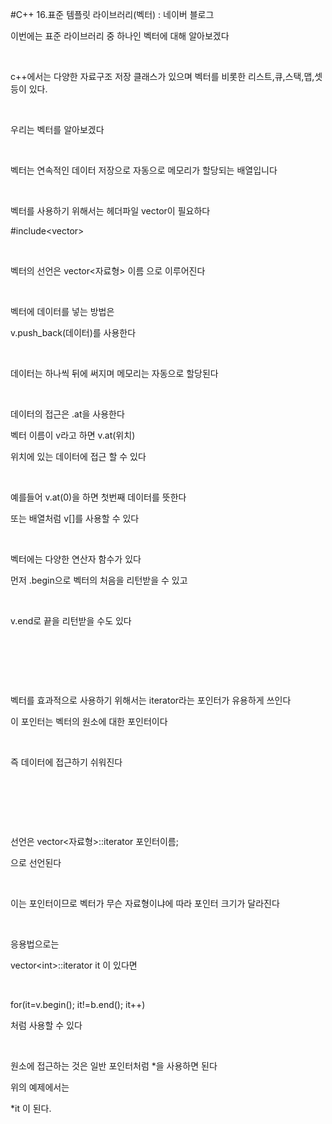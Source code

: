 #C++ 16.표준 템플릿 라이브러리(벡터) : 네이버 블로그
<div class="wrap_rabbit pcol2 _param(1) _postViewArea221730431563" id="post-view221730431563">
<!-- Rabbit HTML --><div class="se-viewer se-theme-default" lang="ko-KR">
<!-- SE_DOC_HEADER_END -->
<div class="se-main-container">
<div class="se-component se-text se-l-default" id="SE-040bd905-65ce-4106-a995-7eee6eed33ac">
<div class="se-component-content">
<div class="se-section se-section-text se-l-default">
<div class="se-module se-module-text"><!-- SE-TEXT { --><p class="se-text-paragraph se-text-paragraph-align-" id="SE-5ca255f7-01e2-4d75-bb99-d484317bbb38" style=""><span class="se-fs- se-ff-" id="SE-9250389f-e7db-4a19-936b-a5156e4359d7" style="">이번에는 표준  라이브러리 중 하나인 벡터에 대해 알아보겠다</span></p><!-- } SE-TEXT --><!-- SE-TEXT { --><p class="se-text-paragraph se-text-paragraph-align-" id="SE-aceb5db8-edaf-40e8-894d-e1629ee5304a" style=""><span class="se-fs- se-ff-" id="SE-ba2228f5-b425-4c4d-aabf-38c2a8007d93" style="">​</span></p><!-- } SE-TEXT --><!-- SE-TEXT { --><p class="se-text-paragraph se-text-paragraph-align-" id="SE-9bf3b41c-4b49-4fc0-9d6d-f0d8f1a9face" style=""><span class="se-fs- se-ff-" id="SE-768ad08c-219f-42e2-9074-3b3262fbb9e7" style="">c++에서는 다양한 자료구조 저장 클래스가 있으며 벡터를 비롯한 리스트,큐,스택,맵,셋 등이 있다.</span></p><!-- } SE-TEXT --><!-- SE-TEXT { --><p class="se-text-paragraph se-text-paragraph-align-" id="SE-98ee3832-d92a-4c34-8a9b-d964e22af9b2" style=""><span class="se-fs- se-ff-" id="SE-f3f11d41-5239-4f1a-a15a-5dc3c1bb51da" style="">​</span></p><!-- } SE-TEXT --><!-- SE-TEXT { --><p class="se-text-paragraph se-text-paragraph-align-" id="SE-0c24c069-767e-4858-9485-698e169337b3" style=""><span class="se-fs- se-ff-" id="SE-8e69fa9f-7ea6-4075-bad7-0278c21d7fa8" style="">우리는 벡터를 알아보겠다</span></p><!-- } SE-TEXT --><!-- SE-TEXT { --><p class="se-text-paragraph se-text-paragraph-align-" id="SE-a0b7efd6-97a3-4ae2-a552-5f58ed8d184c" style=""><span class="se-fs- se-ff-" id="SE-24110a63-36d4-4b35-9224-28f103cd9f3c" style="">​</span></p><!-- } SE-TEXT --><!-- SE-TEXT { --><p class="se-text-paragraph se-text-paragraph-align-" id="SE-4a9cb79e-459f-484f-b13d-d6ea74b39bfa" style=""><span class="se-fs- se-ff-" id="SE-87c6d574-067a-44c4-b800-cc0512a97fc7" style="">벡터는 연속적인 데이터 저장으로 자동으로 메모리가 할당되는 배열입니다</span></p><!-- } SE-TEXT --><!-- SE-TEXT { --><p class="se-text-paragraph se-text-paragraph-align-" id="SE-0e0dff19-feb2-4cb1-84cf-7c9168f3220e" style=""><span class="se-fs- se-ff-" id="SE-d4fa1ff6-cf21-4505-b30d-8922aa4350b0" style="">​</span></p><!-- } SE-TEXT --><!-- SE-TEXT { --><p class="se-text-paragraph se-text-paragraph-align-" id="SE-04ea2521-115b-4259-b69a-5086a96edfe6" style=""><span class="se-fs- se-ff-" id="SE-18f2b986-be25-4ea2-a3f3-f77d8cf0be9b" style="">벡터를 사용하기 위해서는  헤더파일 vector이 필요하다</span></p><!-- } SE-TEXT --><!-- SE-TEXT { --><p class="se-text-paragraph se-text-paragraph-align-" id="SE-20c353aa-a7af-4dda-a6b3-772fc6564683" style=""><span class="se-fs- se-ff-" id="SE-3d15d8f7-7db1-4ed8-bf3c-c4e904cd792a" style=""><span class="__se-hash-tag">#include</span>&lt;vector&gt;</span></p><!-- } SE-TEXT --><!-- SE-TEXT { --><p class="se-text-paragraph se-text-paragraph-align-" id="SE-21101005-b89f-4a6c-a38c-e95308dc1f9c" style=""><span class="se-fs- se-ff-" id="SE-0a3e5b3f-05e9-4c61-948b-ef219cdc99df" style="">​</span></p><!-- } SE-TEXT --><!-- SE-TEXT { --><p class="se-text-paragraph se-text-paragraph-align-" id="SE-072760b0-9e4e-46df-8dfa-583fbff381db" style=""><span class="se-fs- se-ff-" id="SE-ed7f1f6e-c475-4d4a-b1b3-76c873961df0" style="">벡터의 선언은 vector&lt;자료형&gt; 이름 으로 이루어진다</span></p><!-- } SE-TEXT --><!-- SE-TEXT { --><p class="se-text-paragraph se-text-paragraph-align-" id="SE-c3842c28-d2d1-4531-b11e-45591e7e9e1a" style=""><span class="se-fs- se-ff-" id="SE-4504c499-61fd-46c0-a771-7b99d45120af" style="">​</span></p><!-- } SE-TEXT --><!-- SE-TEXT { --><p class="se-text-paragraph se-text-paragraph-align-" id="SE-c3337139-8022-411a-a885-fe8dc781d982" style=""><span class="se-fs- se-ff-" id="SE-a319855e-3a04-434d-a1ce-9cee41b7086c" style="">벡터에 데이터를 넣는 방법은</span></p><!-- } SE-TEXT --><!-- SE-TEXT { --><p class="se-text-paragraph se-text-paragraph-align-" id="SE-a28fdac3-dd6f-4c78-b886-d70614c5031a" style=""><span class="se-fs- se-ff-" id="SE-3222ede5-9c89-4c75-b45c-a015ec14e521" style="">v.push_back(데이터)를 사용한다</span></p><!-- } SE-TEXT --><!-- SE-TEXT { --><p class="se-text-paragraph se-text-paragraph-align-" id="SE-e8104435-c2fb-4b81-86b4-ad4d154ca129" style=""><span class="se-fs- se-ff-" id="SE-97059415-72f2-47e7-b2bf-56ce8233b4cf" style="">​</span></p><!-- } SE-TEXT --><!-- SE-TEXT { --><p class="se-text-paragraph se-text-paragraph-align-" id="SE-f970b3b7-4c71-45ae-ad44-85a38f11dd12" style=""><span class="se-fs- se-ff-" id="SE-d6111654-a07f-413c-9d38-6a794c489584" style="">데이터는 하나씩 뒤에 써지며 메모리는 자동으로 할당된다</span></p><!-- } SE-TEXT --><!-- SE-TEXT { --><p class="se-text-paragraph se-text-paragraph-align-" id="SE-fe85e800-2513-410c-b805-5b63ecd551c3" style=""><span class="se-fs- se-ff-" id="SE-5e12fd9d-3992-4ff9-8e9f-cf646dccd2ca" style="">​</span></p><!-- } SE-TEXT --><!-- SE-TEXT { --><p class="se-text-paragraph se-text-paragraph-align-" id="SE-9fd9dde7-7f65-444e-b665-7c58aa768fb3" style=""><span class="se-fs- se-ff-" id="SE-02f54d01-2d15-4763-ab3d-1b248a30805a" style="">데이터의 접근은 .at을 사용한다</span></p><!-- } SE-TEXT --><!-- SE-TEXT { --><p class="se-text-paragraph se-text-paragraph-align-" id="SE-992cfd22-dbc7-489e-a7b2-6ded266987ad" style=""><span class="se-fs- se-ff-" id="SE-41895f9a-9e5e-403b-8a18-f5d6bdad53f2" style="">벡터 이름이 v라고 하면 v.at(위치) </span></p><!-- } SE-TEXT --><!-- SE-TEXT { --><p class="se-text-paragraph se-text-paragraph-align-" id="SE-3bfe4526-efd1-4b41-ae9e-421c871bc288" style=""><span class="se-fs- se-ff-" id="SE-8a81add4-9496-4dbf-92a5-f1297900bfc2" style="">위치에 있는 데이터에 접근 할 수 있다</span></p><!-- } SE-TEXT --><!-- SE-TEXT { --><p class="se-text-paragraph se-text-paragraph-align-" id="SE-a240cb3a-026c-409b-b0ba-3add98158b37" style=""><span class="se-fs- se-ff-" id="SE-64c81cdb-8117-4afb-98f2-2884b0c6270b" style="">​</span></p><!-- } SE-TEXT --><!-- SE-TEXT { --><p class="se-text-paragraph se-text-paragraph-align-" id="SE-cbab047a-bcf4-48bb-a398-0288ed96782e" style=""><span class="se-fs- se-ff-" id="SE-31212988-da1d-4220-9a6c-3700df24dc84" style="">예를들어 v.at(0)을 하면 첫번째 데이터를 뜻한다</span></p><!-- } SE-TEXT --><!-- SE-TEXT { --><p class="se-text-paragraph se-text-paragraph-align-" id="SE-a604df42-4278-43e4-8f18-2df8125f89f0" style=""><span class="se-fs- se-ff-" id="SE-60ab86f8-a69f-4641-b220-667c3c6ccdc8" style="">또는 배열처럼 v[]를 사용할 수 있다</span></p><!-- } SE-TEXT --><!-- SE-TEXT { --><p class="se-text-paragraph se-text-paragraph-align-" id="SE-46e969f1-35bb-4081-90b2-c9550f68b0dc" style=""><span class="se-fs- se-ff-" id="SE-05981589-5045-444f-882e-d412f315f00f" style="">​</span></p><!-- } SE-TEXT --><!-- SE-TEXT { --><p class="se-text-paragraph se-text-paragraph-align-" id="SE-06d83067-e9cb-45a9-8bcd-39b34b70b68e" style=""><span class="se-fs- se-ff-" id="SE-ffdd4d19-b86e-44a7-b16f-c94d8765bf25" style="">벡터에는 다양한 연산자 함수가 있다</span></p><!-- } SE-TEXT --><!-- SE-TEXT { --><p class="se-text-paragraph se-text-paragraph-align-" id="SE-f15127cb-b351-47e7-9bd2-9d4d6ab5635f" style=""><span class="se-fs- se-ff-" id="SE-0d51705d-df9f-49e7-b218-b0c85cfe65eb" style="">먼저 .begin으로 벡터의 처음을 리턴받을 수 있고</span></p><!-- } SE-TEXT --><!-- SE-TEXT { --><p class="se-text-paragraph se-text-paragraph-align-" id="SE-b316d081-20ac-44ed-b176-7454d199d851" style=""><span class="se-fs- se-ff-" id="SE-aa1f8ef7-ee02-464a-921c-520e98d3675e" style="">​</span></p><!-- } SE-TEXT --><!-- SE-TEXT { --><p class="se-text-paragraph se-text-paragraph-align-" id="SE-24ca38c3-eab4-4610-8673-216335a56dec" style=""><span class="se-fs- se-ff-" id="SE-0270d5a2-2b62-4c52-ae66-938f78b17cb1" style="">v.end로 끝을 리턴받을 수도 있다</span></p><!-- } SE-TEXT --><!-- SE-TEXT { --><p class="se-text-paragraph se-text-paragraph-align-" id="SE-a82faac1-4670-41d4-9850-8589eaba03b7" style=""><span class="se-fs- se-ff-" id="SE-8535b4d1-a758-42b7-ba51-60a6ce9e9a7b" style="">​</span></p><!-- } SE-TEXT --><!-- SE-TEXT { --><p class="se-text-paragraph se-text-paragraph-align-" id="SE-99a4916f-0957-4442-9078-8a1e58ad90af" style=""><span class="se-fs- se-ff-" id="SE-bd58e5f8-43cb-43d0-9e91-6b896e2ba0e0" style="">​</span></p><!-- } SE-TEXT --><!-- SE-TEXT { --><p class="se-text-paragraph se-text-paragraph-align-" id="SE-696a5379-9597-486c-93be-29388dc74f31" style=""><span class="se-fs- se-ff-" id="SE-0ad0166a-8366-461a-b7f3-79f9c3ff3b57" style="">​</span></p><!-- } SE-TEXT --><!-- SE-TEXT { --><p class="se-text-paragraph se-text-paragraph-align-" id="SE-f9faa8fd-a257-4486-9d0a-0a88c790a5d3" style=""><span class="se-fs- se-ff-" id="SE-e9346e3a-55f6-4b93-8f4b-05aaa960ff68" style="">벡터를 효과적으로 사용하기 위해서는 iterator라는 포인터가 유용하게 쓰인다</span></p><!-- } SE-TEXT --><!-- SE-TEXT { --><p class="se-text-paragraph se-text-paragraph-align-" id="SE-5b69a291-6ddd-49a8-9f0e-14e64a7a7659" style=""><span class="se-fs- se-ff-" id="SE-a8a222dd-07ee-42b4-b917-5b05aad00cac" style="">이 포인터는 벡터의 원소에 대한 포인터이다</span></p><!-- } SE-TEXT --><!-- SE-TEXT { --><p class="se-text-paragraph se-text-paragraph-align-" id="SE-b73b92da-9a21-4ae0-9ee4-ebc345a0b2a7" style=""><span class="se-fs- se-ff-" id="SE-b1ec823c-8c10-4950-9496-bd3c08c7b766" style="">​</span></p><!-- } SE-TEXT --><!-- SE-TEXT { --><p class="se-text-paragraph se-text-paragraph-align-" id="SE-aa61ed8e-de62-4751-bff7-2e45187f2557" style=""><span class="se-fs- se-ff-" id="SE-d1cc93f2-e32f-4b19-8109-1a734949bbe8" style="">즉 데이터에 접근하기 쉬워진다</span></p><!-- } SE-TEXT --><!-- SE-TEXT { --><p class="se-text-paragraph se-text-paragraph-align-" id="SE-13f05aa4-aed4-47f5-9509-4258a29c6d27" style=""><span class="se-fs- se-ff-" id="SE-fda4487a-dd17-44fc-a8f5-5e9f67ae6717" style="">​</span></p><!-- } SE-TEXT --><!-- SE-TEXT { --><p class="se-text-paragraph se-text-paragraph-align-" id="SE-8ed60019-e74b-4932-8127-c46ef36e8195" style=""><span class="se-fs- se-ff-" id="SE-c9f1cc2f-497c-4151-8a6c-20fa91b3f204" style="">​</span></p><!-- } SE-TEXT --><!-- SE-TEXT { --><p class="se-text-paragraph se-text-paragraph-align-" id="SE-103916a8-d2fa-4388-958e-7f8a22819b72" style=""><span class="se-fs- se-ff-" id="SE-773c8264-5d71-4d8b-88f9-8364d0f35a74" style="">​</span></p><!-- } SE-TEXT --><!-- SE-TEXT { --><p class="se-text-paragraph se-text-paragraph-align-" id="SE-6fbf941d-6a3d-4788-942c-d29e2dc81a26" style=""><span class="se-fs- se-ff-" id="SE-0ff637b9-c729-4eaf-a1d0-b359c4b8d99a" style="">선언은 vector&lt;자료형&gt;::iterator 포인터이름;</span></p><!-- } SE-TEXT --><!-- SE-TEXT { --><p class="se-text-paragraph se-text-paragraph-align-" id="SE-2d5d005d-9edf-4480-8ac9-477fcfc7610b" style=""><span class="se-fs- se-ff-" id="SE-ab810e47-730a-48ff-839a-93b5f7f8a2a9" style="">으로 선언된다</span></p><!-- } SE-TEXT --><!-- SE-TEXT { --><p class="se-text-paragraph se-text-paragraph-align-" id="SE-780e06cd-3d01-44e0-8088-7be27416ae4e" style=""><span class="se-fs- se-ff-" id="SE-3c8c7187-c778-46df-b7c0-1d5c59649df0" style="">​</span></p><!-- } SE-TEXT --><!-- SE-TEXT { --><p class="se-text-paragraph se-text-paragraph-align-" id="SE-97e1fddb-fa90-4c53-ad12-a19fa97949b6" style=""><span class="se-fs- se-ff-" id="SE-09e6ffa6-8804-4fce-b90c-2693fd723edd" style="">이는 포인터이므로 벡터가 무슨 자료형이냐에 따라 포인터 크기가 달라진다</span></p><!-- } SE-TEXT --><!-- SE-TEXT { --><p class="se-text-paragraph se-text-paragraph-align-" id="SE-00d0514e-033e-4892-aa17-40d6310b91d2" style=""><span class="se-fs- se-ff-" id="SE-581c2734-a12e-4170-ba17-7a853ddcba23" style="">​</span></p><!-- } SE-TEXT --><!-- SE-TEXT { --><p class="se-text-paragraph se-text-paragraph-align-" id="SE-585b64d0-a8c6-4c3c-b001-0552849c9736" style=""><span class="se-fs- se-ff-" id="SE-f2a8274b-bc70-442f-8368-c2336bde543f" style="">응용법으로는 </span></p><!-- } SE-TEXT --><!-- SE-TEXT { --><p class="se-text-paragraph se-text-paragraph-align-" id="SE-34d25e95-a8c1-4610-ac0f-3be1545cd2b4" style=""><span class="se-fs- se-ff-" id="SE-cd4ab763-dd2e-4702-b51a-89d0cf9aba3f" style=""> vector&lt;int&gt;::iterator it 이 있다면</span></p><!-- } SE-TEXT --><!-- SE-TEXT { --><p class="se-text-paragraph se-text-paragraph-align-" id="SE-85f6b1bc-2785-4e69-b188-38b401dae3e6" style=""><span class="se-fs- se-ff-" id="SE-7f9af3ff-4a8c-4186-ad6c-648030f305c4" style="">​</span></p><!-- } SE-TEXT --><!-- SE-TEXT { --><p class="se-text-paragraph se-text-paragraph-align-" id="SE-187960fb-6f6e-43b5-9280-89d92161b2b2" style=""><span class="se-fs- se-ff-" id="SE-aa8d49d5-35f1-4cbd-ac3f-33faf56289a2" style="">for(it=v.begin(); it!=b.end(); it++)</span></p><!-- } SE-TEXT --><!-- SE-TEXT { --><p class="se-text-paragraph se-text-paragraph-align-" id="SE-0ab2dd89-eedb-46ad-9bb7-a0b0707ce57c" style=""><span class="se-fs- se-ff-" id="SE-372eb157-0692-4e0a-9164-d1553cc1aeab" style="">처럼 사용할 수 있다</span></p><!-- } SE-TEXT --><!-- SE-TEXT { --><p class="se-text-paragraph se-text-paragraph-align-" id="SE-5bcd67a8-517a-4857-9d79-f2cf43271f2d" style=""><span class="se-fs- se-ff-" id="SE-f923f5d0-9098-467e-beee-5f4963fc16cf" style="">​</span></p><!-- } SE-TEXT --><!-- SE-TEXT { --><p class="se-text-paragraph se-text-paragraph-align-" id="SE-4d1a3793-de7b-4da8-858e-f99e6ebc6168" style=""><span class="se-fs- se-ff-" id="SE-e8bbfb17-cc16-4ec3-babb-9d3d51a510c7" style="">원소에 접근하는 것은 일반 포인터처럼 *을 사용하면 된다</span></p><!-- } SE-TEXT --><!-- SE-TEXT { --><p class="se-text-paragraph se-text-paragraph-align-" id="SE-27e4dfd7-064b-4c0a-beac-86f7a3cdb2c4" style=""><span class="se-fs- se-ff-" id="SE-abc15376-fb38-4508-9e0e-a08c41fddae0" style="">위의 예제에서는 </span></p><!-- } SE-TEXT --><!-- SE-TEXT { --><p class="se-text-paragraph se-text-paragraph-align-" id="SE-86ad3add-4ee5-42db-a1b5-21565c9b1ed2" style=""><span class="se-fs- se-ff-" id="SE-78512cdd-0151-4ef3-9f30-bae3983d2bfb" style="">*it 이 된다. </span></p><!-- } SE-TEXT --><!-- SE-TEXT { --><p class="se-text-paragraph se-text-paragraph-align-" id="SE-a2117609-97cc-4ed9-94ec-efbde99300f9" style=""><span class="se-fs- se-ff-" id="SE-04225db6-91c4-46f5-b780-5b6226d9dd0b" style="">​</span></p><!-- } SE-TEXT --><!-- SE-TEXT { --><p class="se-text-paragraph se-text-paragraph-align-" id="SE-e709df6e-adb9-4a00-aa14-d1891cb2afda" style=""><span class="se-fs- se-ff-" id="SE-25b2faaa-6a6c-44c8-8565-0d279f287552" style="">​</span></p><!-- } SE-TEXT --></div>
</div>
</div>
</div> </div>
</div>
</div>